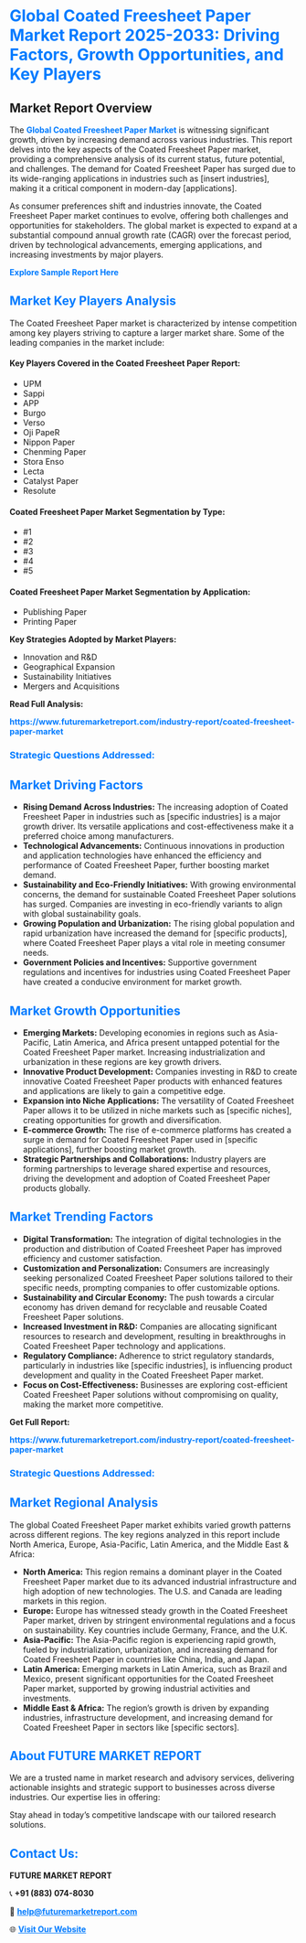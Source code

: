 <h1 style="color: #007BFF;">Global Coated Freesheet Paper Market Report 2025-2033: Driving Factors, Growth Opportunities, and Key Players</h1>

<section id="overview">
<h2>Market Report Overview</h2>
<p>The <a href="https://www.futuremarketreport.com/industry-report/coated-freesheet-paper-market" style="color: #007BFF; text-decoration: none;"><strong>Global Coated Freesheet Paper Market</strong></a> is witnessing significant growth, driven by increasing demand across various industries. This report delves into the key aspects of the Coated Freesheet Paper market, providing a comprehensive analysis of its current status, future potential, and challenges. The demand for Coated Freesheet Paper has surged due to its wide-ranging applications in industries such as [insert industries], making it a critical component in modern-day [applications].</p>
<p>As consumer preferences shift and industries innovate, the Coated Freesheet Paper market continues to evolve, offering both challenges and opportunities for stakeholders. The global market is expected to expand at a substantial compound annual growth rate (CAGR) over the forecast period, driven by technological advancements, emerging applications, and increasing investments by major players.</p>
</section>

<section id="overview">
<p><a href="https://www.futuremarketreport.com/request-sample/reportId=40710" style="color: #007BFF; text-decoration: none;"><strong>Explore Sample Report Here</strong></a></p>
</section>

<section id="key-players">
<h2 style="color: #007BFF;">Market Key Players Analysis</h2>
<p>The Coated Freesheet Paper market is characterized by intense competition among key players striving to capture a larger market share. Some of the leading companies in the market include:</p>
<h4>Key Players Covered in the Coated Freesheet Paper Report:</h4>
<ul><li>UPM</li><li>Sappi</li><li>APP</li><li>Burgo</li><li>Verso</li><li>Oji PapeR</li><li>Nippon Paper</li><li>Chenming Paper</li><li>Stora Enso</li><li>Lecta</li><li>Catalyst Paper</li><li>Resolute</li></ul>
<h4>Coated Freesheet Paper Market Segmentation by Type:</h4>
<ul><li>#1</li><li>#2</li><li>#3</li><li>#4</li><li>#5</li></ul>

<h4>Coated Freesheet Paper Market Segmentation by Application:</h4>
<ul><li>Publishing Paper</li><li>Printing Paper</li></ul>
<p><strong>Key Strategies Adopted by Market Players:</strong></p>
<ul>
<li>Innovation and R&D</li>
<li>Geographical Expansion</li>
<li>Sustainability Initiatives</li>
<li>Mergers and Acquisitions</li>
</ul>
</section>

<section>
<p><strong>Read Full Analysis: </strong></p><a href="https://www.futuremarketreport.com/industry-report/coated-freesheet-paper-market" style="color: #007BFF; text-decoration: none;"><strong>https://www.futuremarketreport.com/industry-report/coated-freesheet-paper-market</strong></a>
<h3 style="color: #007BFF;">Strategic Questions Addressed:</h3>
</section>

<section id="driving-factors">
<h2 style="color: #007BFF;">Market Driving Factors</h2>
<ul>
<li><strong>Rising Demand Across Industries:</strong> The increasing adoption of Coated Freesheet Paper in industries such as [specific industries] is a major growth driver. Its versatile applications and cost-effectiveness make it a preferred choice among manufacturers.</li>
<li><strong>Technological Advancements:</strong> Continuous innovations in production and application technologies have enhanced the efficiency and performance of Coated Freesheet Paper, further boosting market demand.</li>
<li><strong>Sustainability and Eco-Friendly Initiatives:</strong> With growing environmental concerns, the demand for sustainable Coated Freesheet Paper solutions has surged. Companies are investing in eco-friendly variants to align with global sustainability goals.</li>
<li><strong>Growing Population and Urbanization:</strong> The rising global population and rapid urbanization have increased the demand for [specific products], where Coated Freesheet Paper plays a vital role in meeting consumer needs.</li>
<li><strong>Government Policies and Incentives:</strong> Supportive government regulations and incentives for industries using Coated Freesheet Paper have created a conducive environment for market growth.</li>
</ul>
</section>

<section id="growth-opportunities">
<h2 style="color: #007BFF;">Market Growth Opportunities</h2>
<ul>
<li><strong>Emerging Markets:</strong> Developing economies in regions such as Asia-Pacific, Latin America, and Africa present untapped potential for the Coated Freesheet Paper market. Increasing industrialization and urbanization in these regions are key growth drivers.</li>
<li><strong>Innovative Product Development:</strong> Companies investing in R&D to create innovative Coated Freesheet Paper products with enhanced features and applications are likely to gain a competitive edge.</li>
<li><strong>Expansion into Niche Applications:</strong> The versatility of Coated Freesheet Paper allows it to be utilized in niche markets such as [specific niches], creating opportunities for growth and diversification.</li>
<li><strong>E-commerce Growth:</strong> The rise of e-commerce platforms has created a surge in demand for Coated Freesheet Paper used in [specific applications], further boosting market growth.</li>
<li><strong>Strategic Partnerships and Collaborations:</strong> Industry players are forming partnerships to leverage shared expertise and resources, driving the development and adoption of Coated Freesheet Paper products globally.</li>
</ul>
</section>

<section id="trending-factors">
<h2 style="color: #007BFF;">Market Trending Factors</h2>
<ul>
<li><strong>Digital Transformation:</strong> The integration of digital technologies in the production and distribution of Coated Freesheet Paper has improved efficiency and customer satisfaction.</li>
<li><strong>Customization and Personalization:</strong> Consumers are increasingly seeking personalized Coated Freesheet Paper solutions tailored to their specific needs, prompting companies to offer customizable options.</li>
<li><strong>Sustainability and Circular Economy:</strong> The push towards a circular economy has driven demand for recyclable and reusable Coated Freesheet Paper solutions.</li>
<li><strong>Increased Investment in R&D:</strong> Companies are allocating significant resources to research and development, resulting in breakthroughs in Coated Freesheet Paper technology and applications.</li>
<li><strong>Regulatory Compliance:</strong> Adherence to strict regulatory standards, particularly in industries like [specific industries], is influencing product development and quality in the Coated Freesheet Paper market.</li>
<li><strong>Focus on Cost-Effectiveness:</strong> Businesses are exploring cost-efficient Coated Freesheet Paper solutions without compromising on quality, making the market more competitive.</li>
</ul>
</section>

<section>
<p><strong>Get Full Report: </strong></p><a href="https://www.futuremarketreport.com/industry-report/coated-freesheet-paper-market" style="color: #007BFF; text-decoration: none;"><strong>https://www.futuremarketreport.com/industry-report/coated-freesheet-paper-market</strong></a>
<h3 style="color: #007BFF;">Strategic Questions Addressed:</h3>
</section>


<section id="regional-analysis">
<h2 style="color: #007BFF;">Market Regional Analysis</h2>
<p>The global Coated Freesheet Paper market exhibits varied growth patterns across different regions. The key regions analyzed in this report include North America, Europe, Asia-Pacific, Latin America, and the Middle East & Africa:</p>
<ul>
<li><strong>North America:</strong> This region remains a dominant player in the Coated Freesheet Paper market due to its advanced industrial infrastructure and high adoption of new technologies. The U.S. and Canada are leading markets in this region.</li>
<li><strong>Europe:</strong> Europe has witnessed steady growth in the Coated Freesheet Paper market, driven by stringent environmental regulations and a focus on sustainability. Key countries include Germany, France, and the U.K.</li>
<li><strong>Asia-Pacific:</strong> The Asia-Pacific region is experiencing rapid growth, fueled by industrialization, urbanization, and increasing demand for Coated Freesheet Paper in countries like China, India, and Japan.</li>
<li><strong>Latin America:</strong> Emerging markets in Latin America, such as Brazil and Mexico, present significant opportunities for the Coated Freesheet Paper market, supported by growing industrial activities and investments.</li>
<li><strong>Middle East & Africa:</strong> The region’s growth is driven by expanding industries, infrastructure development, and increasing demand for Coated Freesheet Paper in sectors like [specific sectors].</li>
</ul>
</section>

<footer>
<h2 style="color: #007BFF;">About FUTURE MARKET REPORT</h2>
<p>We are a trusted name in market research and advisory services, delivering actionable insights and strategic support to businesses across diverse industries. Our expertise lies in offering:</p>

<p>Stay ahead in today’s competitive landscape with our tailored research solutions.</p>

<h2 style="color: #007BFF;">Contact Us:</h2>
<p><strong>FUTURE MARKET REPORT</strong></p>
<p>📞 <strong>+91 (883) 074-8030</strong></p>
<p>📧 <strong><a href="mailto:help@futuremarketreport.com" style="color: #007BFF;">help@futuremarketreport.com</a></strong></p>
<p>🌐 <strong><a href="https://www.futuremarketreport.com/" style="color: #007BFF;">Visit Our Website</a></strong></p>
</footer>